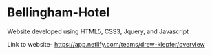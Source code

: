 # Bellingham-Hotel
Website developed using HTML5, CSS3, Jquery, and Javascript

Link to website- https://app.netlify.com/teams/drew-klepfer/overview
